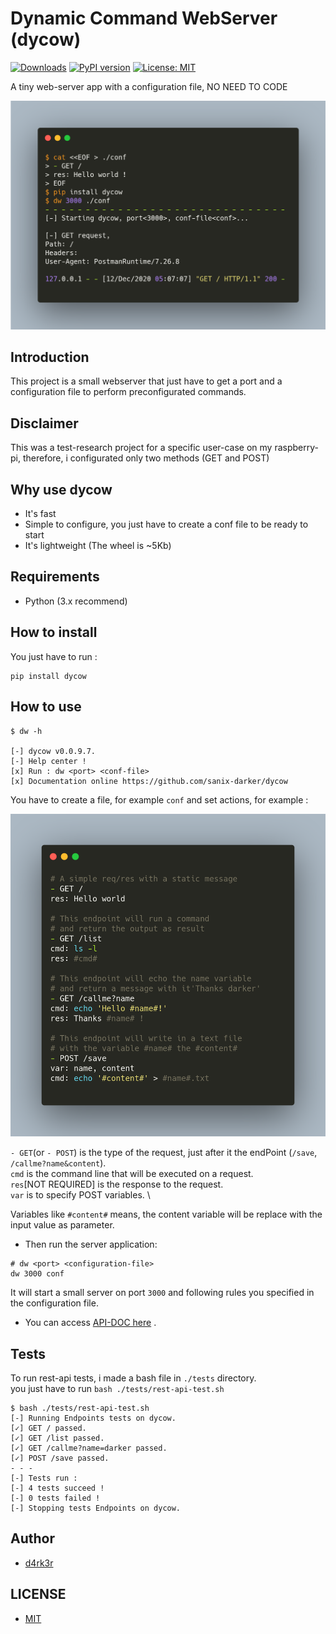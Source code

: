 # Dynamic Command WebServer (dycow)

[![Downloads](https://pepy.tech/badge/dycow)](https://pepy.tech/project/dycow)
[![PyPI version](https://badge.fury.io/py/dycow.svg)](https://badge.fury.io/py/dycow)
[![License: MIT](https://img.shields.io/badge/License-MIT-yellow.svg)](https://opensource.org/licenses/MIT)

A tiny web-server app with a configuration file, NO NEED TO CODE

![dycow-demo](https://raw.githubusercontent.com/Sanix-Darker/dycow/master/img/dycow.png)

## Introduction

This project is a small webserver that just have to get a port and a configuration file to perform preconfigurated commands.

## Disclaimer

This was a test-research project for a specific user-case on my raspberry-pi, therefore, i configurated only two methods (GET and POST)

## Why use dycow

- It's fast
- Simple to configure, you just have to create a conf file to be ready to start
- It's lightweight (The wheel is ~5Kb)

## Requirements

- Python (3.x recommend)

## How to install

You just have to run :
```shell
pip install dycow
```

## How to use

```shell
$ dw -h

[-] dycow v0.0.9.7.
[-] Help center !
[x] Run : dw <port> <conf-file> 
[x] Documentation online https://github.com/sanix-darker/dycow
```

You have to create a file, for example `conf` and set actions, for example :

![dycow-demo](https://raw.githubusercontent.com/Sanix-Darker/dycow/master/img/conf.png)

`- GET`(or `- POST`) is the type of the request, just after it the endPoint (`/save`, `/callme?name&content`). \
`cmd` is the command line that will be executed on a request. \
`res`[NOT REQUIRED] is the response to the request. \
`var` is to specify POST variables. \

Variables like `#content#` means, the content variable will be replace with the input value as parameter.

- Then run the server application:
```shell
# dw <port> <configuration-file>
dw 3000 conf
```

It will start a small server on port `3000` and following rules you specified in the configuration file.

- You can access [API-DOC here](https://documenter.getpostman.com/view/2696027/TVmV6ZS2) .

## Tests

To run rest-api tests, i made a bash file in `./tests` directory.\
you just have to run `bash ./tests/rest-api-test.sh`
```
$ bash ./tests/rest-api-test.sh 
[-] Running Endpoints tests on dycow.
[✓] GET / passed.
[✓] GET /list passed.
[✓] GET /callme?name=darker passed.
[✓] POST /save passed.
- - -
[-] Tests run :
[-] 4 tests succeed !
[-] 0 tests failed !
[-] Stopping tests Endpoints on dycow.
```

## Author

- [d4rk3r](https://github.com/sanix-darker)

## LICENSE

- [MIT](./LICENSE.txt)
